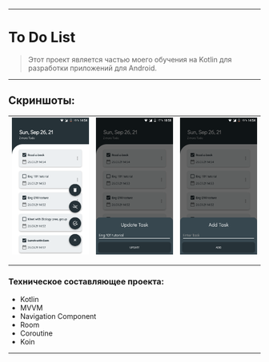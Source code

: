 ____

# To Do List

> Этот проект является частью моего обучения на Kotlin для разработки приложений для Android.

____

## Скриншоты:

| <img src="pictures/device_screen_1.png"> | <img src="pictures/device_screen_2.png"> | <img src="pictures/device_screen_3.png"> |
| ---------------------------------------------- | -------------------------------------------- | ------------------------------------------- | 

____

### Техническое составляющее проекта:

- Kotlin
- MVVM
- Navigation Component
- Room
- Coroutine
- Koin

____
